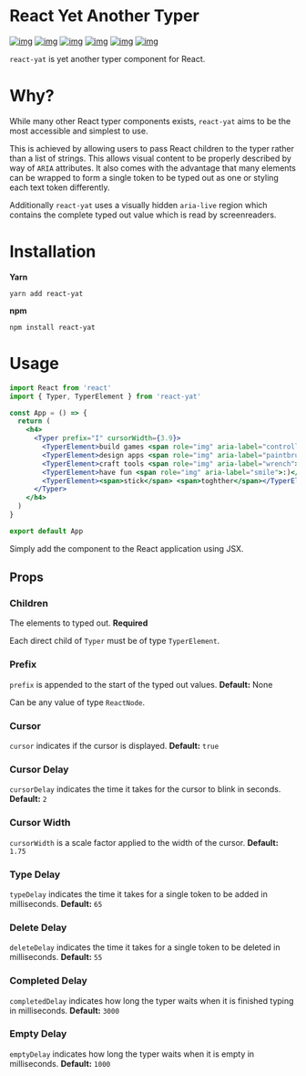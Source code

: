 

# React Yet Another Typer

[![img](https://github.com/woofers/react-yat/workflows/build/badge.svg)](https://github.com/woofers/react-yat/actions) [![img](https://img.shields.io/david/woofers/react-yat)](https://www.npmjs.com/package/react-yat) [![img](https://badge.fury.io/js/react-yat.svg)](https://www.npmjs.com/package/react-yat) [![img](https://img.shields.io/npm/dt/react-yat.svg)](https://www.npmjs.com/package/react-yat) [![img](https://badgen.net/bundlephobia/minzip/react-yat)](https://bundlephobia.com/result?p=react-yat) [![img](https://img.shields.io/npm/l/react-yat.svg)](https://github.com/woofers/react-yat/blob/master/LICENSE)

`react-yat` is yet another typer component for React.


# Why?

While many other React typer components exists, `react-yat`
aims to be the most accessible and simplest to use.

This is achieved by allowing users to pass React children to the typer
rather than a list of strings.  This allows visual content
to be properly described by way of `ARIA` attributes.
It also comes with the advantage that many elements can
be wrapped to form a single token to be typed out as one
or styling each text token differently.

Additionally `react-yat` uses a visually hidden
`aria-live` region which contains the complete
typed out value which is read by screenreaders.


# Installation

**Yarn**

```yarn
yarn add react-yat
```

**npm**

```npm
npm install react-yat
```

# Usage

```jsx
import React from 'react'
import { Typer, TyperElement } from 'react-yat'

const App = () => {
  return (
    <h4>
      <Typer prefix="I" cursorWidth={3.9}>
        <TyperElement>build games <span role="img" aria-label="controller">🎮</span></TyperElement>
        <TyperElement>design apps <span role="img" aria-label="paintbrush">🖌</span></TyperElement>
        <TyperElement>craft tools <span role="img" aria-label="wrench">🔧</span></TyperElement>
        <TyperElement>have fun <span role="img" aria-label="smile">:)</span></TyperElement>
        <TyperElement><span>stick</span> <span>toghther</span></TyperElement>
      </Typer>
    </h4>
  )
}

export default App
```

Simply add the component to the React application using JSX.


## Props


### Children

The elements to typed out. **Required**

Each direct child of `Typer` must be of type `TyperElement`.


### Prefix

`prefix` is appended to the start of the typed out values. **Default:** None

Can be any value of type `ReactNode`.


### Cursor

`cursor` indicates if the cursor is displayed. **Default:** `true`


### Cursor Delay

`cursorDelay` indicates the time it takes for the cursor to blink in seconds. **Default:** `2`


### Cursor Width

`cursorWidth` is a scale factor applied to the width of the cursor. **Default:** `1.75`


### Type Delay

`typeDelay` indicates the time it takes for a single token to be added in milliseconds. **Default:** `65`


### Delete Delay

`deleteDelay` indicates the time it takes for a single token to be deleted in milliseconds. **Default:** `55`


### Completed Delay

`completedDelay` indicates how long the typer waits when it is finished typing in milliseconds. **Default:** `3000`


### Empty Delay

`emptyDelay` indicates how long the typer waits when it is empty in milliseconds. **Default:** `1000`
